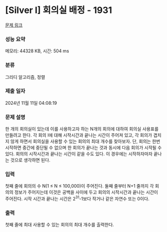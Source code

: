 # [Silver I] 회의실 배정 - 1931 

[문제 링크](https://www.acmicpc.net/problem/1931) 

### 성능 요약

메모리: 44328 KB, 시간: 504 ms

### 분류

그리디 알고리즘, 정렬

### 제출 일자

2024년 11월 11일 04:08:19

### 문제 설명

<p>한 개의 회의실이 있는데 이를 사용하고자 하는 N개의 회의에 대하여 회의실 사용표를 만들려고 한다. 각 회의 I에 대해 시작시간과 끝나는 시간이 주어져 있고, 각 회의가 겹치지 않게 하면서 회의실을 사용할 수 있는 회의의 최대 개수를 찾아보자. 단, 회의는 한번 시작하면 중간에 중단될 수 없으며 한 회의가 끝나는 것과 동시에 다음 회의가 시작될 수 있다. 회의의 시작시간과 끝나는 시간이 같을 수도 있다. 이 경우에는 시작하자마자 끝나는 것으로 생각하면 된다.</p>

### 입력 

 <p>첫째 줄에 회의의 수 N(1 ≤ N ≤ 100,000)이 주어진다. 둘째 줄부터 N+1 줄까지 각 회의의 정보가 주어지는데 이것은 공백을 사이에 두고 회의의 시작시간과 끝나는 시간이 주어진다. 시작 시간과 끝나는 시간은 2<sup>31</sup>-1보다 작거나 같은 자연수 또는 0이다.</p>

### 출력 

 <p>첫째 줄에 최대 사용할 수 있는 회의의 최대 개수를 출력한다.</p>

